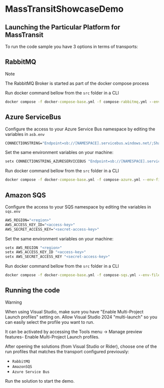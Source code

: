 # MassTransitShowcaseDemo


## Launching the Particular Platform for MassTransit
To run the code sample you have 3 options in terms of transports:

## **RabbitMQ**

>[!NOTE]
The RabbitMQ Broker is started as part of the docker compose process
>

Run docker command bellow from the `src` folder in a CLI
```cmd
docker compose -f docker-compose-base.yml -f compose-rabbitmq.yml --env-file rabbit.env up -d
```
## **Azure ServiceBus**

Configure the access to your Azure Service Bus namespace by editing the variables in `asb.env`  

```cmd
CONNECTIONSTRING="Endpoint=sb://[NAMESPACE].servicebus.windows.net/;SharedAccessKeyName=[KEYNAME];SharedAccessKey=[KEY]"
```

Set the same environment variables on your machine:

```cmd
setx CONNECTIONSTRING_AZURESERVICEBUS "Endpoint=sb://[NAMESPACE].servicebus.windows.net/;SharedAccessKeyName=[KEYNAME];SharedAccessKey=[KEY]"
```

Run docker command bellow from the `src` folder in a CLI

```cmd
docker compose -f docker-compose-base.yml -f compose-azure.yml --env-file asb.env up -d
```

## **Amazon SQS**

Configure the access to your SQS namespace by editing the variables in `sqs.env`  

```cmd
AWS_REGION="<region>"
AWS_ACCESS_KEY_ID="<access-key>"
AWS_SECRET_ACCESS_KEY="<secret-access-key>"
```

Set the same environment variables on your machine:

```cmd
setx AWS_REGION "<region>"
setx AWS_ACCESS_KEY_ID "<access-key>"
setx AWS_SECRET_ACCESS_KEY "<secret-access-key>"
```

Run docker command bellow from the `src` folder in a CLI

```cmd
docker compose -f docker-compose-base.yml -f compose-sqs.yml --env-file sqs.env up -d
```

## Running the code


>[!WARNING]
> When using Visual Studio, make sure you have "Enable Multi-Project Launch profiles" setting on. Allow Visual Studio 2024 "multi-launch" so you can easily select the profile you want to run.
>
> It can be activated by accessing the Tools menu -> Manage preview features- Enable Multi-Project Launch profiles.
>

After opening the solutions (from Visual Studio or Rider), choose one of the run profiles  that matches the transport configured previously:
- `RabbitMQ`
- `AmazonSQS`
- `Azure Service Bus`

Run the solution to start the demo.